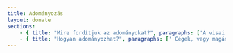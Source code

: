 ```yaml
---
title: Adományozás
layout: donate
sections:
    - { title: "Mire fordítjuk az adományokat?", paragraphs: ['A visai gyermekek tanítása rendszeres jelenlétet kíván, s mivel az alapítvány Magyarországról koordinálja ezt, az oktatók utazási, étkezési és szállásköltsége jelentős anyagi forrást igényel. A szükséges források biztosítását elsősorban pályázatok révén igyekszünk előteremteni, ugyanakkor cégek és magánszemélyek felajánlása, támogatása és adománya is jelentősen segítheti missziós küldetésünket.'] }
    - { title: "Hogyan adományozhat?", paragraphs: [' Cégek, vagy magánszemélyek támogatását az alapítvány számlájára várjuk, utalás esetén a közlemény rovatba kérjük írják be: támogató neve és "Adomány". Köszönjük!'] }
---
```



